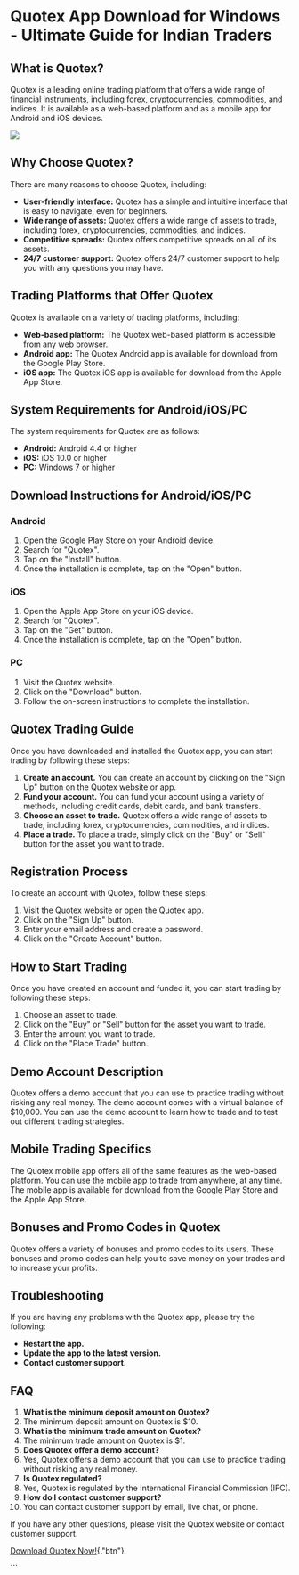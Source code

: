 # Quotex App Download for Windows - Ultimate Guide for Indian Traders

## What is Quotex?

Quotex is a leading online trading platform that offers a wide range of
financial instruments, including forex, cryptocurrencies, commodities,
and indices. It is available as a web-based platform and as a mobile app
for Android and iOS devices.

[![](https://static.quotex.io/files/1_en/300_250.jpg)](https://traff.sbs/brokerqxsignupf)

## Why Choose Quotex?

There are many reasons to choose Quotex, including:

-   **User-friendly interface:** Quotex has a simple and intuitive
    interface that is easy to navigate, even for beginners.
-   **Wide range of assets:** Quotex offers a wide range of assets to
    trade, including forex, cryptocurrencies, commodities, and indices.
-   **Competitive spreads:** Quotex offers competitive spreads on all of
    its assets.
-   **24/7 customer support:** Quotex offers 24/7 customer support to
    help you with any questions you may have.

## Trading Platforms that Offer Quotex

Quotex is available on a variety of trading platforms, including:

-   **Web-based platform:** The Quotex web-based platform is accessible
    from any web browser.
-   **Android app:** The Quotex Android app is available for download
    from the Google Play Store.
-   **iOS app:** The Quotex iOS app is available for download from the
    Apple App Store.

## System Requirements for Android/iOS/PC

The system requirements for Quotex are as follows:

-   **Android:** Android 4.4 or higher
-   **iOS:** iOS 10.0 or higher
-   **PC:** Windows 7 or higher

## Download Instructions for Android/iOS/PC

### Android

1.  Open the Google Play Store on your Android device.
2.  Search for "Quotex".
3.  Tap on the "Install" button.
4.  Once the installation is complete, tap on the "Open" button.

### iOS

1.  Open the Apple App Store on your iOS device.
2.  Search for "Quotex".
3.  Tap on the "Get" button.
4.  Once the installation is complete, tap on the "Open" button.

### PC

1.  Visit the Quotex website.
2.  Click on the "Download" button.
3.  Follow the on-screen instructions to complete the installation.

## Quotex Trading Guide

Once you have downloaded and installed the Quotex app, you can start
trading by following these steps:

1.  **Create an account.** You can create an account by clicking on the
    "Sign Up" button on the Quotex website or app.
2.  **Fund your account.** You can fund your account using a variety of
    methods, including credit cards, debit cards, and bank transfers.
3.  **Choose an asset to trade.** Quotex offers a wide range of assets
    to trade, including forex, cryptocurrencies, commodities, and
    indices.
4.  **Place a trade.** To place a trade, simply click on the "Buy"
    or "Sell" button for the asset you want to trade.

## Registration Process

To create an account with Quotex, follow these steps:

1.  Visit the Quotex website or open the Quotex app.
2.  Click on the "Sign Up" button.
3.  Enter your email address and create a password.
4.  Click on the "Create Account" button.

## How to Start Trading

Once you have created an account and funded it, you can start trading by
following these steps:

1.  Choose an asset to trade.
2.  Click on the "Buy" or "Sell" button for the asset you
    want to trade.
3.  Enter the amount you want to trade.
4.  Click on the "Place Trade" button.

## Demo Account Description

Quotex offers a demo account that you can use to practice trading
without risking any real money. The demo account comes with a virtual
balance of \$10,000. You can use the demo account to learn how to trade
and to test out different trading strategies.

## Mobile Trading Specifics

The Quotex mobile app offers all of the same features as the web-based
platform. You can use the mobile app to trade from anywhere, at any
time. The mobile app is available for download from the Google Play
Store and the Apple App Store.

## Bonuses and Promo Codes in Quotex

Quotex offers a variety of bonuses and promo codes to its users. These
bonuses and promo codes can help you to save money on your trades and to
increase your profits.

## Troubleshooting

If you are having any problems with the Quotex app, please try the
following:

-   **Restart the app.**
-   **Update the app to the latest version.**
-   **Contact customer support.**

## FAQ

1.  **What is the minimum deposit amount on Quotex?**
2.  The minimum deposit amount on Quotex is \$10.
3.  **What is the minimum trade amount on Quotex?**
4.  The minimum trade amount on Quotex is \$1.
5.  **Does Quotex offer a demo account?**
6.  Yes, Quotex offers a demo account that you can use to practice
    trading without risking any real money.
7.  **Is Quotex regulated?**
8.  Yes, Quotex is regulated by the International Financial Commission
    (IFC).
9.  **How do I contact customer support?**
10. You can contact customer support by email, live chat, or phone.

If you have any other questions, please visit the Quotex website or
contact customer support.

[Download Quotex
Now!](\%22https://traff.sbs/quotexonelink\%22){."btn"}

\`\`\`

